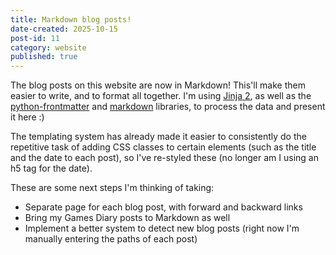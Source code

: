 ```yaml
---
title: Markdown blog posts!
date-created: 2025-10-15
post-id: 11
category: website
published: true
---
```

The blog posts on this website are now in Markdown! This'll make them easier to write, and to format all together. I'm using [Jinja 2](https://jinja.palletsprojects.com/en/stable/), as well as the [python-frontmatter](https://pypi.org/project/python-frontmatter/) and [markdown](https://pypi.org/project/Markdown/) libraries, to process the data and present it here :)

The templating system has already made it easier to consistently do the repetitive task of adding CSS classes to certain elements (such as the title and the date to each post), so I've re-styled these (no longer am I using an h5 tag for the date).

These are some next steps I'm thinking of taking:

- Separate page for each blog post, with forward and backward links
- Bring my Games Diary posts to Markdown as well
- Implement a better system to detect new blog posts (right now I'm manually entering the paths of each post)